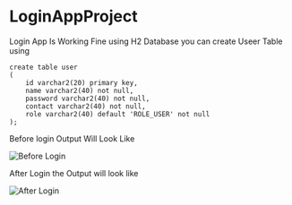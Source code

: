 # LoginAppProject


Login App Is Working Fine using H2 Database you can create Useer Table using 

```
create table user
(
	id varchar2(20) primary key,
	name varchar2(40) not null,
	password varchar2(40) not null,
	contact varchar2(40) not null,
	role varchar2(40) default 'ROLE_USER' not null
);
```


Before login Output Will Look Like 

![Before Login](https://preview.ibb.co/dtA1k5/image.png)

After Login the Output will look like

![After Login](https://preview.ibb.co/m6rfdQ/image.png)

